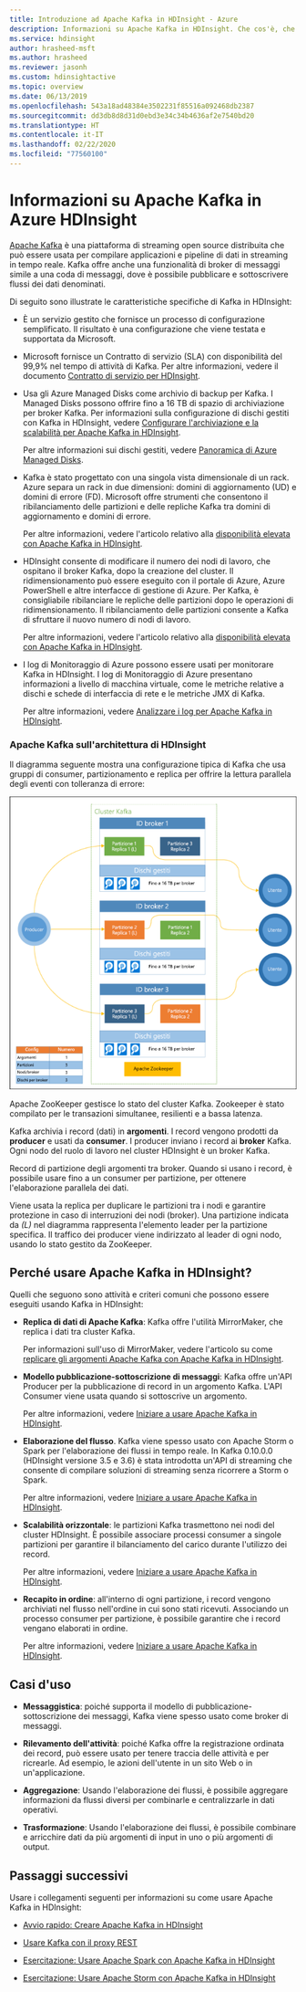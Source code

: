 ```yaml
---
title: Introduzione ad Apache Kafka in HDInsight - Azure
description: Informazioni su Apache Kafka in HDInsight. Che cos'è, che cosa fa e dove trovare esempi e informazioni introduttive.
ms.service: hdinsight
author: hrasheed-msft
ms.author: hrasheed
ms.reviewer: jasonh
ms.custom: hdinsightactive
ms.topic: overview
ms.date: 06/13/2019
ms.openlocfilehash: 543a18ad48384e3502231f85516a092468db2387
ms.sourcegitcommit: dd3db8d8d31d0ebd3e34c34b4636af2e7540bd20
ms.translationtype: HT
ms.contentlocale: it-IT
ms.lasthandoff: 02/22/2020
ms.locfileid: "77560100"
---
```

# <a name="what-is-apache-kafka-in-azure-hdinsight"></a>Informazioni su Apache Kafka in Azure HDInsight

[Apache Kafka](https://kafka.apache.org) è una piattaforma di streaming open source distribuita che può essere usata per compilare applicazioni e pipeline di dati in streaming in tempo reale. Kafka offre anche una funzionalità di broker di messaggi simile a una coda di messaggi, dove è possibile pubblicare e sottoscrivere flussi dei dati denominati. 

Di seguito sono illustrate le caratteristiche specifiche di Kafka in HDInsight:

* È un servizio gestito che fornisce un processo di configurazione semplificato. Il risultato è una configurazione che viene testata e supportata da Microsoft.

* Microsoft fornisce un Contratto di servizio (SLA) con disponibilità del 99,9% nel tempo di attività di Kafka. Per altre informazioni, vedere il documento [Contratto di servizio per HDInsight](https://azure.microsoft.com/support/legal/sla/hdinsight/v1_0/).

* Usa gli Azure Managed Disks come archivio di backup per Kafka. I Managed Disks possono offrire fino a 16 TB di spazio di archiviazione per broker Kafka. Per informazioni sulla configurazione di dischi gestiti con Kafka in HDInsight, vedere [Configurare l'archiviazione e la scalabilità per Apache Kafka in HDInsight](apache-kafka-scalability.md).

    Per altre informazioni sui dischi gestiti, vedere [Panoramica di Azure Managed Disks](../../virtual-machines/windows/managed-disks-overview.md).

* Kafka è stato progettato con una singola vista dimensionale di un rack. Azure separa un rack in due dimensioni: domini di aggiornamento (UD) e domini di errore (FD). Microsoft offre strumenti che consentono il ribilanciamento delle partizioni e delle repliche Kafka tra domini di aggiornamento e domini di errore. 

    Per altre informazioni, vedere l'articolo relativo alla [disponibilità elevata con Apache Kafka in HDInsight](apache-kafka-high-availability.md).

* HDInsight consente di modificare il numero dei nodi di lavoro, che ospitano il broker Kafka, dopo la creazione del cluster. Il ridimensionamento può essere eseguito con il portale di Azure, Azure PowerShell e altre interfacce di gestione di Azure. Per Kafka, è consigliabile ribilanciare le repliche delle partizioni dopo le operazioni di ridimensionamento. Il ribilanciamento delle partizioni consente a Kafka di sfruttare il nuovo numero di nodi di lavoro.

    Per altre informazioni, vedere l'articolo relativo alla [disponibilità elevata con Apache Kafka in HDInsight](apache-kafka-high-availability.md).

* I log di Monitoraggio di Azure possono essere usati per monitorare Kafka in HDInsight. I log di Monitoraggio di Azure presentano informazioni a livello di macchina virtuale, come le metriche relative a dischi e schede di interfaccia di rete e le metriche JMX di Kafka.

    Per altre informazioni, vedere [Analizzare i log per Apache Kafka in HDInsight](apache-kafka-log-analytics-operations-management.md).

### <a name="apache-kafka-on-hdinsight-architecture"></a>Apache Kafka sull'architettura di HDInsight

Il diagramma seguente mostra una configurazione tipica di Kafka che usa gruppi di consumer, partizionamento e replica per offrire la lettura parallela degli eventi con tolleranza di errore:

![Diagramma di configurazione del cluster Kafka](./media/apache-kafka-introduction/kafka-cluster-diagram.png)

Apache ZooKeeper gestisce lo stato del cluster Kafka. Zookeeper è stato compilato per le transazioni simultanee, resilienti e a bassa latenza. 

Kafka archivia i record (dati) in **argomenti**. I record vengono prodotti da **producer** e usati da **consumer**. I producer inviano i record ai **broker** Kafka. Ogni nodo del ruolo di lavoro nel cluster HDInsight è un broker Kafka. 

Record di partizione degli argomenti tra broker. Quando si usano i record, è possibile usare fino a un consumer per partizione, per ottenere l'elaborazione parallela dei dati.

Viene usata la replica per duplicare le partizioni tra i nodi e garantire protezione in caso di interruzioni dei nodi (broker). Una partizione indicata da *(L)* nel diagramma rappresenta l'elemento leader per la partizione specifica. Il traffico dei producer viene indirizzato al leader di ogni nodo, usando lo stato gestito da ZooKeeper.

## <a name="why-use-apache-kafka-on-hdinsight"></a>Perché usare Apache Kafka in HDInsight?

Quelli che seguono sono attività e criteri comuni che possono essere eseguiti usando Kafka in HDInsight:

* **Replica di dati di Apache Kafka**: Kafka offre l'utilità MirrorMaker, che replica i dati tra cluster Kafka.

    Per informazioni sull'uso di MirrorMaker, vedere l'articolo su come [replicare gli argomenti Apache Kafka con Apache Kafka in HDInsight](apache-kafka-mirroring.md).

* **Modello pubblicazione-sottoscrizione di messaggi**: Kafka offre un'API Producer per la pubblicazione di record in un argomento Kafka. L'API Consumer viene usata quando si sottoscrive un argomento.

    Per altre informazioni, vedere [Iniziare a usare Apache Kafka in HDInsight](apache-kafka-get-started.md).

* **Elaborazione del flusso**. Kafka viene spesso usato con Apache Storm o Spark per l'elaborazione dei flussi in tempo reale. In Kafka 0.10.0.0 (HDInsight versione 3.5 e 3.6) è stata introdotta un'API di streaming che consente di compilare soluzioni di streaming senza ricorrere a Storm o Spark.

    Per altre informazioni, vedere [Iniziare a usare Apache Kafka in HDInsight](apache-kafka-get-started.md).

* **Scalabilità orizzontale**: le partizioni Kafka trasmettono nei nodi del cluster HDInsight. È possibile associare processi consumer a singole partizioni per garantire il bilanciamento del carico durante l'utilizzo dei record.

    Per altre informazioni, vedere [Iniziare a usare Apache Kafka in HDInsight](apache-kafka-get-started.md).

* **Recapito in ordine**: all'interno di ogni partizione, i record vengono archiviati nel flusso nell'ordine in cui sono stati ricevuti. Associando un processo consumer per partizione, è possibile garantire che i record vengano elaborati in ordine.

    Per altre informazioni, vedere [Iniziare a usare Apache Kafka in HDInsight](apache-kafka-get-started.md).

## <a name="use-cases"></a>Casi d'uso

* **Messaggistica**: poiché supporta il modello di pubblicazione-sottoscrizione dei messaggi, Kafka viene spesso usato come broker di messaggi.

* **Rilevamento dell'attività**: poiché Kafka offre la registrazione ordinata dei record, può essere usato per tenere traccia delle attività e per ricrearle. Ad esempio, le azioni dell'utente in un sito Web o in un'applicazione.

* **Aggregazione**: Usando l'elaborazione dei flussi, è possibile aggregare informazioni da flussi diversi per combinarle e centralizzarle in dati operativi.

* **Trasformazione**: Usando l'elaborazione dei flussi, è possibile combinare e arricchire dati da più argomenti di input in uno o più argomenti di output.

## <a name="next-steps"></a>Passaggi successivi

Usare i collegamenti seguenti per informazioni su come usare Apache Kafka in HDInsight:

* [Avvio rapido: Creare Apache Kafka in HDInsight](apache-kafka-get-started.md)

* [Usare Kafka con il proxy REST](rest-proxy.md)

* [Esercitazione: Usare Apache Spark con Apache Kafka in HDInsight](../hdinsight-apache-spark-with-kafka.md)

* [Esercitazione: Usare Apache Storm con Apache Kafka in HDInsight](../hdinsight-apache-storm-with-kafka.md)
